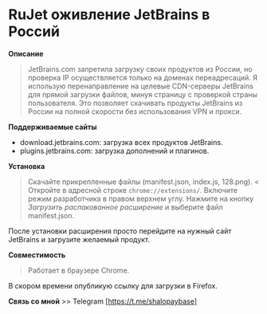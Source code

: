 # RuJet оживление JetBrains в Россий 
 **Описание**

>JetBrains.com запретила загрузку своих продуктов из России, но проверка IP осуществляется только на доменах переадресаций. Я использую перенаправление на целевые CDN-серверы JetBrains для прямой загрузки файлов, минуя страницу с проверкой страны пользователя. Это позволяет скачивать продукты JetBrains из России на полной скорости без использования VPN и прокси.

**Поддерживаемые сайты**
- download.jetbrains.com: загрузка всех продуктов JetBrains.
- plugins.jetbrains.com: загрузка дополнений и плагинов.

**Установка**
> Скачайте прикрепленные файлы (manifest.json, index.js, 128.png). <
> Откройте в адресной строке `chrome://extensions/`.
> Включите режим разработчика в правом верхнем углу.
> Нажмите на кнопку *Загрузить распакованное расширение* и выберите файл manifest.json.

После установки расширения просто перейдите на нужный сайт JetBrains и загрузите желаемый продукт.

**Совместимость**
> Работает в браузере Chrome.

В скором времени опубликую ссылку для загрузки в Firefox.

**Связь со мной** >> Telegram [https://t.me/shalopaybase]
